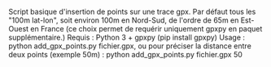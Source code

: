 Script basique d'insertion de points sur une trace gpx. Par défaut tous les "100m lat-lon", soit environ 100m en Nord-Sud, de l'ordre de 65m en Est-Ouest en France (ce choix permet de requérir uniquement gpxpy en paquet supplémentaire.)
Requis : Python 3 + gpxpy (pip install gpxpy)
Usage : python add_gpx_points.py fichier.gpx, ou pour préciser la distance entre deux points (exemple 50m) : python add_gpx_points.py fichier.gpx 50